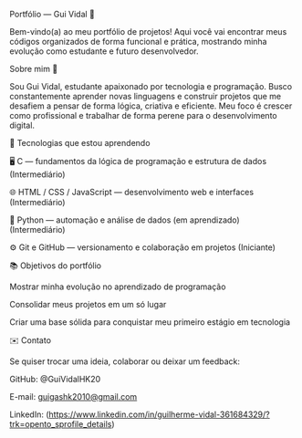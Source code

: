 Portfólio — Gui Vidal 💼

Bem-vindo(a) ao meu portfólio de projetos!
Aqui você vai encontrar meus códigos organizados de forma funcional e prática, mostrando minha evolução como estudante e futuro desenvolvedor.

Sobre mim 🚀

Sou Gui Vidal, estudante apaixonado por tecnologia e programação.
Busco constantemente aprender novas linguagens e construir projetos que me desafiem a pensar de forma lógica, criativa e eficiente.
Meu foco é crescer como profissional e trabalhar de forma perene para o desenvolvimento digital.

🧠 Tecnologias que estou aprendendo

🖥️ C — fundamentos da lógica de programação e estrutura de dados (Intermediário)

🌐 HTML / CSS / JavaScript — desenvolvimento web e interfaces (Intermediário)

🐍 Python — automação e análise de dados (em aprendizado) (Intermediário)

⚙️ Git e GitHub — versionamento e colaboração em projetos (Iniciante)

📚 Objetivos do portfólio

Mostrar minha evolução no aprendizado de programação

Consolidar meus projetos em um só lugar

Criar uma base sólida para conquistar meu primeiro estágio em tecnologia

✉️ Contato

Se quiser trocar uma ideia, colaborar ou deixar um feedback:

GitHub: @GuiVidalHK20

E-mail: guigashk2010@gmail.com

LinkedIn: (https://www.linkedin.com/in/guilherme-vidal-361684329/?trk=opento_sprofile_details)
